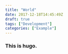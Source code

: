 ```yaml
---
title: "World"
date: 2017-12-18T14:45:49Z
draft: true
tags: ["Development"]
categories: ["Example"]
---
```


### This is hugo.
